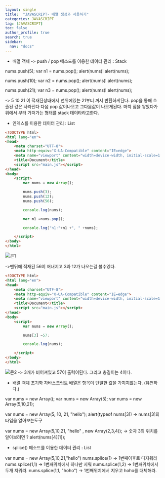 ```yaml
---
layout: single
title:  "JAVASCRIPT- 배열 생성과 사용하기"
categories: JAVASCRIPT
tag: [JAVASCRIPT]
toc: false
author_profile: true
search: true
sidebar:
  nav: "docs"
---
```


- 배열 객체
    -> push / pop 메소드를 이용한 데이터 관리 : Stack

nums.push(5);           var n1 = nums.pop();
alert(nums)l            alert(nums);

nums.push(10);          var n2 = nums.pop();
alert(nums)l            alert(nums);

nums.push(21);          var n3 = nums.pop();
alert(nums)l            alert(nums);

-> 5 10 21 이 적재된상태에서 맨위에있는 21부터 꺼서 반환하게된다. pop을 통해 호출된 값은 사라진다 다음 pop 값이나오고 그다음값이 나오게된다.
 마치 짐을 쌓았다가 위에서 부터 가져가는 형태를 stack 데이타라고한다.

- 인덱스를 이용한 데이터 관리 : List


```html
<!DOCTYPE html>
<html lang="en">
<head>
    <meta charset="UTF-8">
    <meta http-equiv="X-UA-Compatible" content="IE=edge">
    <meta name="viewport" content="width=device-width, initial-scale=1.0">
    <title>Document</title> 
    <script src="main.js"></script>
</head>
<body>
    <script>
        var nums = new Array();

        nums.push(3);
        nums.push(12);
        nums.push(56);

        console.log(nums);

        var n1 =nums.pop();

        console.log("n1:"+n1 +", " +nums);

    </script>
</body>
</html>
```
 ![콘1](/assets/images/콘1.JPG)

->맨뒤에 적재된 56이 꺼내지고  3과 12가 나오는걸 볼수있다.

```html
<!DOCTYPE html>
<html lang="en">
<head>
    <meta charset="UTF-8">
    <meta http-equiv="X-UA-Compatible" content="IE=edge">
    <meta name="viewport" content="width=device-width, initial-scale=1.0">
    <title>Document</title> 
    <script src="main.js"></script>
</head>
<body>
    <script>
        var nums = new Array();

        nums[3] =57;

        console.log(nums);

    </script>
</body>
</html>
```

 ![콘2](/assets/images/콘2.JPG)
-> 3개가 비어져있고 57이 출력이된다. 그리고 총길이는 4이다.


- 배열 객체 초기화
자바스크립트 배열은 항목이 단일한 값을 가지지않는다. (유연하다.)

var nums = new Array();
var nums = new Array(5);
var nums = new Array(5,10,21);

var nums = new Array(5, 10, 21, "hello");
alert(typeof nums[3]) -> nums[3]의 타입을 알아보는도구

var nums = new Array(5,10,21, "hello" , new Array(2,3,4));
-> 숫자 3의 위치를 알아보려면 ? alert(nums[4][1]);


- splice() 메소드를 이용한 데이터 관리 : List

var nums = new Array(5,10,21,"hello")
nums.splice(1)  -> 1번째이후로 다지워라
nums.splice(1,1) -> 1번째위치에서 하나만 지워
nums.splice(1,2) -> 1번째위치에서 두개 지워라.
nums.splice(1,1, "hoho") -> 1번째위치에서 지우고 hoho를 대체해라.
